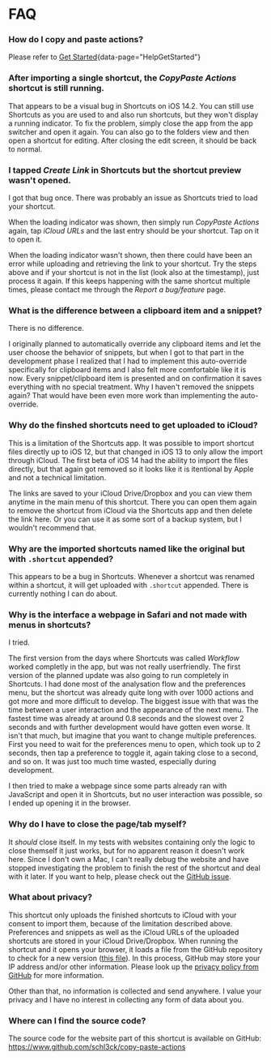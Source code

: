# FAQ

### How do I copy and paste actions?
Please refer to [Get Started](#){data-page="HelpGetStarted"}

### After importing a single shortcut, the _CopyPaste Actions_ shortcut is still running.
That appears to be a visual bug in Shortcuts on iOS 14.2. You can still use Shortcuts as you are used to and also run shortcuts, but they won't display a running indicator. To fix the problem, simply close the app from the app switcher and open it again. You can also go to the folders view and then open a shortcut for editing. After closing the edit screen, it should be back to normal.

### I tapped _Create Link_ in Shortcuts but the shortcut preview wasn't opened.
I got that bug once. There was probably an issue as Shortcuts tried to load your shortcut.

When the loading indicator was shown, then simply run _CopyPaste Actions_ again, tap _iCloud URLs_  and the last entry should be your shortcut. Tap on it to open it.

When the loading indicator wasn't shown, then there could have been an error while uploading and retrieving the link to your shortcut. Try the steps above and if your shortcut is not in the list (look also at the timestamp), just process it again. If this keeps happening with the same shortcut multiple times, please contact me through the _Report a bug/feature_ page.

### What is the difference between a clipboard item and a snippet?
There is no difference.

I originally planned to automatically override any clipboard items and let the user choose the behavior of snippets, but when I got to that part in the development phase I realized that I had to implement this auto-override specifically for clipboard items and I also felt more comfortable like it is now. Every snippet/clipboard item is presented and on confirmation it saves everything with no special treatment. Why I haven't removed the snippets again? That would have been even more work than implementing the auto-override.

### Why do the finshed shortcuts need to get uploaded to iCloud?
This is a limitation of the Shortcuts app. It was possible to import shortcut files directly up to iOS 12, but that changed in iOS 13 to only allow the import through iCloud. The first beta of iOS 14 had the ability to import the files directly, but that again got removed so it looks like it is itentional by Apple and not a technical limitation.

The links are saved to your iCloud Drive/Dropbox and you can view them anytime in the main menu of this shortcut. There you can open them again to remove the shortcut from iCloud via the Shortcuts app and then delete the link here. Or you can use it as some sort of a backup system, but I wouldn't recommend that.

### Why are the imported shortcuts named like the original but with `.shortcut` appended?
This appears to be a bug in Shortcuts. Whenever a shortcut was renamed within a shortcut, it will get uploaded with `.shortcut` appended. There is currently nothing I can do about.

### Why is the interface a webpage in Safari and not made with menus in shortcuts?
I tried.

The first version from the days where Shortcuts was called _Workflow_ worked completly in the app, but was not really userfriendly. The first version of the planned update was also going to run completely in Shortcuts. I had done most of the analysation flow and the preferences menu, but the shortcut was already quite long with over 1000 actions and got more and more difficult to develop. The biggest issue with that was the time between a user interaction and the appearance of the next menu. The fastest time was already at around 0.8 seconds and the slowest over 2 seconds and with further development would have gotten even worse. It isn't that much, but imagine that you want to change multiple preferences. First you need to wait for the preferences menu to open, which took up to 2 seconds, then tap a preference to toggle it, again taking close to a second, and so on. It was just too much time wasted, especially during development.

I then tried to make a webpage since some parts already ran with JavaScript and open it in Shortcuts, but no user interaction was possible, so I ended up opening it in the browser.

### Why do I have to close the page/tab myself?
It _should_ close itself. In my tests with websites containing only the logic to close themself it just works, but for no apparent reason it doesn't work here. Since I don't own a Mac, I can't really debug the website and have stopped investigating the problem to finish the rest of the shortcut and deal with it later. If you want to help, please check out the [GitHub issue](https://github.com/schl3ck/copy-paste-actions/issues/1).

### What about privacy?
This shortcut only uploads the finished shortcuts to iCloud with your consent to import them, because of the limitation described above. Preferences and snippets as well as the iCloud URLs of the uploaded shortcuts are stored in your iCloud Drive/Dropbox. When running the shortcut and it opens your browser, it loads a file from the GitHub repository to check for a new version ([this file](https://github.com/schl3ck/copy-paste-actions/blob/master/version.json)). In this process, GitHub may store your IP address and/or other information. Please look up the [privacy policy from GitHub](https://docs.github.com/en/free-pro-team@latest/github/site-policy/github-privacy-statement) for more information.

Other than that, no information is collected and send anywhere. I value your privacy and I have no interest in collecting any form of data about you.

### Where can I find the source code?
The source code for the website part of this shortcut is available on GitHub: https://www.github.com/schl3ck/copy-paste-actions
